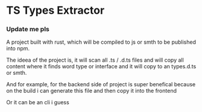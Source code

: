 # TS Types Extractor
### Update me pls

A project built with rust, which will be compiled to js or smth to be published into npm. 

The ideea of the project is, it will scan all .ts / .d.ts files and will copy all content where it finds word type or interface and it will copy to an types.d.ts or smth. 

And for example, for the backend side of project is super benefical because on the build i can generate this file and then copy it into the frontend

Or it can be an cli i guess
